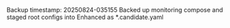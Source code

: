 Backup timestamp: 20250824-035155
Backed up monitoring compose and staged root configs into Enhanced as *.candidate.yaml

